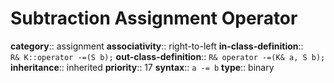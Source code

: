 # Subtraction Assignment Operator

**category**:: assignment
**associativity**:: right-to-left
**in-class-definition**:: `R& K::operator -=(S b);`
**out-class-definition**:: `R& operator -=(K& a, S b);`
**inheritance**:: inherited
**priority**:: 17
**syntax**:: `a -= b`
**type**:: binary
